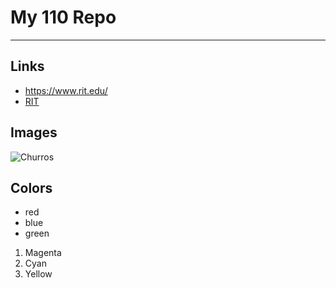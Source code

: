 # My 110 Repo

---

## Links
- https://www.rit.edu/
- [RIT](https://www.rit.edu/)
## Images
![Churros](https://hips.hearstapps.com/hmg-prod/images/churros-index-661d4692d05e4.jpg?crop=0.498xw:0.997xh;0.250xw,0.00321xh&resize=1200:*)

## Colors
- red
- blue
- green

1. Magenta
2. Cyan
3. Yellow

